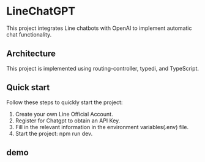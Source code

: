 # LineChatGPT

This project integrates Line chatbots with OpenAI to implement automatic chat functionality.

## Architecture

This project is implemented using routing-controller, typedi, and TypeScript.


## Quick start

Follow these steps to quickly start the project:

1. Create your own Line Official Account.
2. Register for Chatgpt to obtain an API Key.
3. Fill in the relevant information in the environment variables(.env) file.
4. Start the project: npm run dev.

## demo

